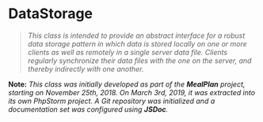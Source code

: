 # DataStorage

> *This class is intended to provide an abstract interface for a robust data
> storage pattern in which data is stored locally on one or more clients as well
> as remotely in a single server data file. Clients regularly synchronize their
> data files with the one on the server, and thereby indirectly with one
> another.*

**Note:** *This class was initially developed as part of the **MealPlan**
project, starting on November 25th, 2018. On March 3rd, 2019, it was extracted
into its own PhpStorm project. A Git repository was initialized and a
documentation set was configured using **JSDoc**.*
